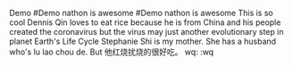 Demo
#Demo
nathon is awesome
#Demo
nathon is awesome
This is so cool
Dennis Qin loves to eat rice
because he is from China
and his people created the coronavirus
but the virus may just another evolutionary step in planet Earth's Life Cycle
Stephanie Shi is my mother. She has a husband who's lu lao chou de. But 他红烧扰烧的很好吃。
wq:
:wq

